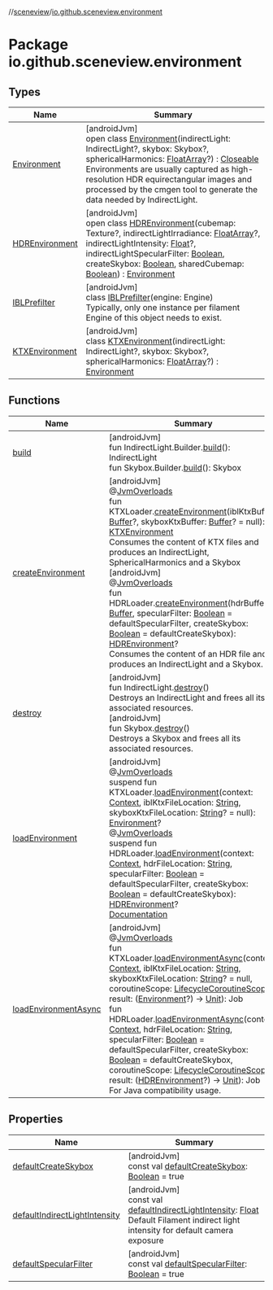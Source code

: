 //[sceneview](../../index.md)/[io.github.sceneview.environment](index.md)

# Package io.github.sceneview.environment

## Types

| Name | Summary |
|---|---|
| [Environment](-environment/index.md) | [androidJvm]<br>open class [Environment](-environment/index.md)(indirectLight: IndirectLight?, skybox: Skybox?, sphericalHarmonics: [FloatArray](https://kotlinlang.org/api/latest/jvm/stdlib/kotlin/-float-array/index.html)?) : [Closeable](https://developer.android.com/reference/kotlin/java/io/Closeable.html)<br>Environments are usually captured as high-resolution HDR equirectangular images and processed by the cmgen tool to generate the data needed by IndirectLight. |
| [HDREnvironment](-h-d-r-environment/index.md) | [androidJvm]<br>open class [HDREnvironment](-h-d-r-environment/index.md)(cubemap: Texture?, indirectLightIrradiance: [FloatArray](https://kotlinlang.org/api/latest/jvm/stdlib/kotlin/-float-array/index.html)?, indirectLightIntensity: [Float](https://kotlinlang.org/api/latest/jvm/stdlib/kotlin/-float/index.html)?, indirectLightSpecularFilter: [Boolean](https://kotlinlang.org/api/latest/jvm/stdlib/kotlin/-boolean/index.html), createSkybox: [Boolean](https://kotlinlang.org/api/latest/jvm/stdlib/kotlin/-boolean/index.html), sharedCubemap: [Boolean](https://kotlinlang.org/api/latest/jvm/stdlib/kotlin/-boolean/index.html)) : [Environment](-environment/index.md) |
| [IBLPrefilter](-i-b-l-prefilter/index.md) | [androidJvm]<br>class [IBLPrefilter](-i-b-l-prefilter/index.md)(engine: Engine)<br>Typically, only one instance per filament Engine of this object needs to exist. |
| [KTXEnvironment](-k-t-x-environment/index.md) | [androidJvm]<br>class [KTXEnvironment](-k-t-x-environment/index.md)(indirectLight: IndirectLight?, skybox: Skybox?, sphericalHarmonics: [FloatArray](https://kotlinlang.org/api/latest/jvm/stdlib/kotlin/-float-array/index.html)?) : [Environment](-environment/index.md) |

## Functions

| Name | Summary |
|---|---|
| [build](build.md) | [androidJvm]<br>fun IndirectLight.Builder.[build](build.md)(): IndirectLight<br>fun Skybox.Builder.[build](build.md)(): Skybox |
| [createEnvironment](create-environment.md) | [androidJvm]<br>@[JvmOverloads](https://kotlinlang.org/api/latest/jvm/stdlib/kotlin.jvm/-jvm-overloads/index.html)<br>fun KTXLoader.[createEnvironment](create-environment.md)(iblKtxBuffer: [Buffer](https://developer.android.com/reference/kotlin/java/nio/Buffer.html)?, skyboxKtxBuffer: [Buffer](https://developer.android.com/reference/kotlin/java/nio/Buffer.html)? = null): [KTXEnvironment](-k-t-x-environment/index.md)<br>Consumes the content of KTX files and produces an IndirectLight, SphericalHarmonics and a Skybox<br>[androidJvm]<br>@[JvmOverloads](https://kotlinlang.org/api/latest/jvm/stdlib/kotlin.jvm/-jvm-overloads/index.html)<br>fun HDRLoader.[createEnvironment](create-environment.md)(hdrBuffer: [Buffer](https://developer.android.com/reference/kotlin/java/nio/Buffer.html), specularFilter: [Boolean](https://kotlinlang.org/api/latest/jvm/stdlib/kotlin/-boolean/index.html) = defaultSpecularFilter, createSkybox: [Boolean](https://kotlinlang.org/api/latest/jvm/stdlib/kotlin/-boolean/index.html) = defaultCreateSkybox): [HDREnvironment](-h-d-r-environment/index.md)?<br>Consumes the content of an HDR file and produces an IndirectLight and a Skybox. |
| [destroy](destroy.md) | [androidJvm]<br>fun IndirectLight.[destroy](destroy.md)()<br>Destroys an IndirectLight and frees all its associated resources.<br>[androidJvm]<br>fun Skybox.[destroy](destroy.md)()<br>Destroys a Skybox and frees all its associated resources. |
| [loadEnvironment](load-environment.md) | [androidJvm]<br>@[JvmOverloads](https://kotlinlang.org/api/latest/jvm/stdlib/kotlin.jvm/-jvm-overloads/index.html)<br>suspend fun KTXLoader.[loadEnvironment](load-environment.md)(context: [Context](https://developer.android.com/reference/kotlin/android/content/Context.html), iblKtxFileLocation: [String](https://kotlinlang.org/api/latest/jvm/stdlib/kotlin/-string/index.html), skyboxKtxFileLocation: [String](https://kotlinlang.org/api/latest/jvm/stdlib/kotlin/-string/index.html)? = null): [Environment](-environment/index.md)?<br>@[JvmOverloads](https://kotlinlang.org/api/latest/jvm/stdlib/kotlin.jvm/-jvm-overloads/index.html)<br>suspend fun HDRLoader.[loadEnvironment](load-environment.md)(context: [Context](https://developer.android.com/reference/kotlin/android/content/Context.html), hdrFileLocation: [String](https://kotlinlang.org/api/latest/jvm/stdlib/kotlin/-string/index.html), specularFilter: [Boolean](https://kotlinlang.org/api/latest/jvm/stdlib/kotlin/-boolean/index.html) = defaultSpecularFilter, createSkybox: [Boolean](https://kotlinlang.org/api/latest/jvm/stdlib/kotlin/-boolean/index.html) = defaultCreateSkybox): [HDREnvironment](-h-d-r-environment/index.md)?<br>[Documentation](create-environment.md) |
| [loadEnvironmentAsync](load-environment-async.md) | [androidJvm]<br>@[JvmOverloads](https://kotlinlang.org/api/latest/jvm/stdlib/kotlin.jvm/-jvm-overloads/index.html)<br>fun KTXLoader.[loadEnvironmentAsync](load-environment-async.md)(context: [Context](https://developer.android.com/reference/kotlin/android/content/Context.html), iblKtxFileLocation: [String](https://kotlinlang.org/api/latest/jvm/stdlib/kotlin/-string/index.html), skyboxKtxFileLocation: [String](https://kotlinlang.org/api/latest/jvm/stdlib/kotlin/-string/index.html)? = null, coroutineScope: [LifecycleCoroutineScope](https://developer.android.com/reference/kotlin/androidx/lifecycle/LifecycleCoroutineScope.html), result: ([Environment](-environment/index.md)?) -&gt; [Unit](https://kotlinlang.org/api/latest/jvm/stdlib/kotlin/-unit/index.html)): Job<br>fun HDRLoader.[loadEnvironmentAsync](load-environment-async.md)(context: [Context](https://developer.android.com/reference/kotlin/android/content/Context.html), hdrFileLocation: [String](https://kotlinlang.org/api/latest/jvm/stdlib/kotlin/-string/index.html), specularFilter: [Boolean](https://kotlinlang.org/api/latest/jvm/stdlib/kotlin/-boolean/index.html) = defaultSpecularFilter, createSkybox: [Boolean](https://kotlinlang.org/api/latest/jvm/stdlib/kotlin/-boolean/index.html) = defaultCreateSkybox, coroutineScope: [LifecycleCoroutineScope](https://developer.android.com/reference/kotlin/androidx/lifecycle/LifecycleCoroutineScope.html), result: ([HDREnvironment](-h-d-r-environment/index.md)?) -&gt; [Unit](https://kotlinlang.org/api/latest/jvm/stdlib/kotlin/-unit/index.html)): Job<br>For Java compatibility usage. |

## Properties

| Name | Summary |
|---|---|
| [defaultCreateSkybox](default-create-skybox.md) | [androidJvm]<br>const val [defaultCreateSkybox](default-create-skybox.md): [Boolean](https://kotlinlang.org/api/latest/jvm/stdlib/kotlin/-boolean/index.html) = true |
| [defaultIndirectLightIntensity](default-indirect-light-intensity.md) | [androidJvm]<br>const val [defaultIndirectLightIntensity](default-indirect-light-intensity.md): [Float](https://kotlinlang.org/api/latest/jvm/stdlib/kotlin/-float/index.html)<br>Default Filament indirect light intensity for default camera exposure |
| [defaultSpecularFilter](default-specular-filter.md) | [androidJvm]<br>const val [defaultSpecularFilter](default-specular-filter.md): [Boolean](https://kotlinlang.org/api/latest/jvm/stdlib/kotlin/-boolean/index.html) = true |
